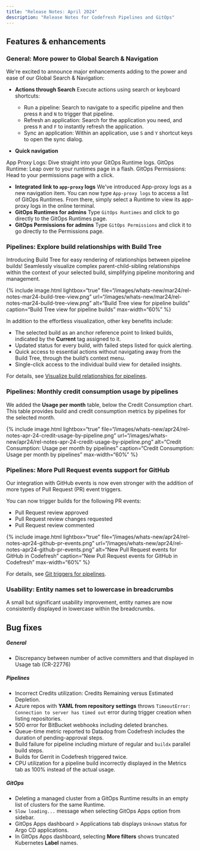 ```yaml
---
title: "Release Notes: April 2024"
description: "Release Notes for Codefresh Pipelines and GitOps"
---
```

## Features & enhancements

### General: More power to Global Search & Navigation

We're excited to announce major enhancements adding to the power and ease of our Global Search & Navigation: 

* **Actions through Search**
  Execute actions using search or keyboard shortcuts:
  * Run a pipeline: Search to navigate to a specific pipeline and then press `R` and `N` to trigger that pipeline.
  * Refresh an application: Search for the application you need, and press `R` and `F` to instantly refresh the application.
  * Sync an application: Within an application, use `S` and `Y` shortcut keys to open the sync dialog.

* **Quick navigation**

App Proxy Logs: Dive straight into your GitOps Runtime logs.
GitOps Runtime: Leap over to your runtimes page in a flash.
GitOps Permissions: Head to your permissions page with a click.

* **Integrated link to `app-proxy` logs**
  We've introduced App-proxy logs as a new navigation item. You can now type `App-proxy logs` to access a list of GitOps Runtimes. From there, simply select a Runtime to view its app-proxy logs in the online terminal. 
* **GitOps Runtimes for admins** 
  Type `GitOps Runtimes` and click to go directly to the GitOps Runtimes page. 
* **GitOps Permissions for admins**
  Type `GitOps Permissions` and click it to go directly to the Permissions page.

### Pipelines: Explore build relationships with Build Tree
Introducing Build Tree for easy rendering of relationships between pipeline builds!
Seamlessly visualize complex parent-child-sibling relationships within the context of your selected build, simplifying pipeline monitoring and management.

{% include
  image.html
  lightbox=“true”
  file=“/images/whats-new/mar24/rel-notes-mar24-build-tree-view.png”
  url=“/images/whats-new/mar24/rel-notes-mar24-build-tree-view.png”
  alt=“Build Tree view for pipeline builds”
  caption=“Build Tree view for pipeline builds”
  max-width=“60%”
%}

In addition to the effortless visualization, other key benefits include:
* The selected build as an anchor reference point to linked builds, indicated by the **Current** tag assigned to it.
* Updated status for every build, with failed steps listed for quick alerting.
* Quick access to essential actions without navigating away from the Build Tree, through the build’s context menu.
* Single-click access to the individual build view for detailed insights.

For details, see [Visualize build relationships for pipelines]({{site.baseurl}}/docs/pipelines/monitoring-pipelines/#visualize-build-relationships-for-pipeline).



### Pipelines: Monthly credit consumption usage by pipelines
We added the **Usage per month** table, below the Credit Consumption chart.  
This table provides build and credit consumption metrics by pipelines for the selected month. 

{% include
  image.html
  lightbox=“true”
  file=“/images/whats-new/apr24/rel-notes-apr-24-credit-usage-by-pipeline.png”
  url=“/images/whats-new/apr24/rel-notes-apr-24-credit-usage-by-pipeline.png”
  alt=“Credit Consumption: Usage per month by pipelines”
  caption=“Credit Consumption: Usage per month by pipelines”
  max-width=“60%”
%}

### Pipelines: More Pull Request events support for GitHub
Our integration with GitHub events is now even stronger with the addition of more types of Pull Request (PR) event triggers.

You can now trigger builds for the following PR events:
* Pull Request review approved
* Pull Request review changes requested
* Pull Request review commented

{% include
  image.html
  lightbox=“true”
  file=“/images/whats-new/apr24/rel-notes-apr24-github-pr-events.png”
  url=“/images/whats-new/apr24/rel-notes-apr24-github-pr-events.png”
  alt=“New Pull Request events for GitHub in Codefresh”
  caption=“New Pull Request events for GitHub in Codefresh”
  max-width=“60%”
%}

For details, see [Git triggers for pipelines]({{site.baseurl}}/docs/pipelines/triggers/git-triggers/).

### Usability: Entity names set to lowercase in breadcrumbs
A small but significant usability improvement, entity names are now consistently displayed in lowercase within the breadcrumbs.



## Bug fixes

##### General
* Discrepancy between number of active committers and that displayed in Usage tab (CR-22776)

##### Pipelines 
<!--- * (On-premises only) Builds fail with message "Build was terminated because of prolonged inactivity" for v2.1 and higher. (CR-23444 vadim kharin)
* ??https://codefresh-io.atlassian.net/browse/CR-23033 - Zhenya
* (On-premiess only) "Codefresh is unable to reach your Kubernetes cluster, please check if there is a connection issue" error when selecting **Account settings > Pipeline integrations > Kubernetes**. (CR-22998 Vadim Kharin) -->
* Incorrect Credits utilization: Credits Remaining versus Estimated Depletion. 
* Azure repos with **YAML from repository settings** throws  `TimeoutError: Connection to server has timed out` error during trigger creation when listing repositories.
* 500 error for BitBucket webhooks including deleted branches. 
* Queue-time metric reported to Datadog from Codefresh includes the duration of pending-approval steps.
* Build failure for pipeline including mixture of regular and `buildx` parallel build steps.
* Builds for Gerrit in Codefresh triggered twice.
* CPU utilization for a pipeline build incorrectly displayed in the Metrics tab as 100% instead of the actual usage.



##### GitOps 
* Deleting a managed cluster from a GitOps Runtime results in an empty list of clusters for the same Runtime.  
* `Slow loading...` message when selecting GitOps Apps option from sidebar.  
* GitOps Apps dashboard > Applications tab displays `Unknown` status for Argo CD applications. 
* In GitOps Apps dashboard, selecting **More filters** shows truncated Kubernetes **Label** names. 











